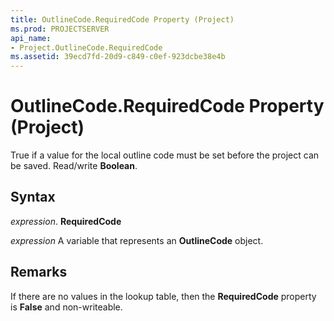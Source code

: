 ```yaml
---
title: OutlineCode.RequiredCode Property (Project)
ms.prod: PROJECTSERVER
api_name:
- Project.OutlineCode.RequiredCode
ms.assetid: 39ecd7fd-20d9-c849-c0ef-923dcbe38e4b
---
```



# OutlineCode.RequiredCode Property (Project)

True if a value for the local outline code must be set before the project can be saved. Read/write  **Boolean**.


## Syntax

 _expression_. **RequiredCode**

 _expression_ A variable that represents an **OutlineCode** object.


## Remarks

If there are no values in the lookup table, then the  **RequiredCode** property is **False** and non-writeable.


